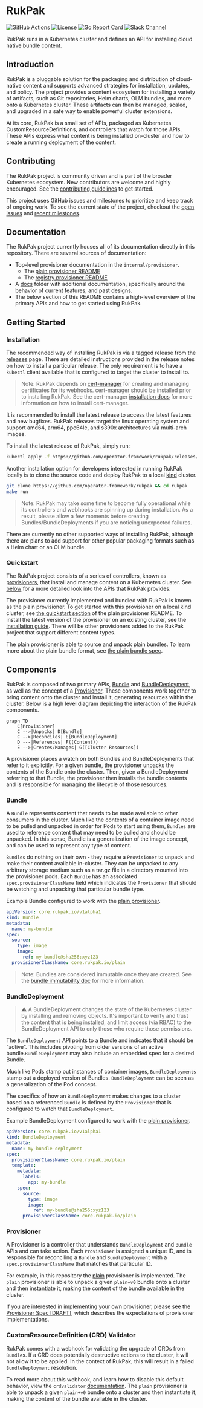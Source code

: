 # RukPak

[![GitHub Actions](https://github.com/operator-framework/rukpak/workflows/e2e/badge.svg)](https://github.com/operator-framework/rukpak/actions)
[![License](http://img.shields.io/:license-apache-blue.svg)](http://www.apache.org/licenses/LICENSE-2.0.html)
[![Go Report Card](https://goreportcard.com/badge/github.com/operator-framework/rukpak)](https://goreportcard.com/report/github.com/operator-framework/rukpak)
[![Slack Channel](https://img.shields.io/badge/chat-4A154B?logo=slack&logoColor=white "Slack Channel")](https://kubernetes.slack.com/archives/C038B7MF75M)

RukPak runs in a Kubernetes cluster and defines an API for installing cloud native bundle content.

## Introduction

RukPak is a pluggable solution for the packaging and distribution of cloud-native content and supports advanced
strategies for installation, updates, and policy. The project provides a content ecosystem for installing a variety of
artifacts, such as Git repositories, Helm charts, OLM bundles, and more onto a Kubernetes cluster. These artifacts can
then be managed, scaled, and upgraded in a safe way to enable powerful cluster extensions.

At its core, RukPak is a small set of APIs, packaged as Kubernetes CustomResourceDefinitions, and controllers that watch
for those APIs. These APIs express what content is being installed on-cluster and how to create a running deployment of
the content.

## Contributing

The RukPak project is community driven and is part of the broader Kubernetes ecosystem. New contributors are welcome and
highly encouraged. See the [contributing guidelines](CONTRIBUTING.md) to get started.

This project uses GitHub issues and milestones to prioritize and keep track of ongoing work. To see the current state of
the project, checkout the [open issues](https://github.com/operator-framework/rukpak/issues) and
[recent milestones](https://github.com/operator-framework/rukpak/milestones).

## Documentation

The RukPak project currently houses all of its documentation directly in this repository. There are several sources of
documentation:

* Top-level provisioner documentation in the `internal/provisioner`.
  * The [plain provisioner README](./internal/provisioner/plain/README.md)
  * The [registry provisioner README](./internal/provisioner/registry/README.md)
* A [docs](./docs) folder with additional documentation, specifically around the behavior of current features, and past
  designs.
* The below section of this README contains a high-level overview of the primary APIs and how to get started using RukPak.

## Getting Started

### Installation

The recommended way of installing RukPak is via a tagged release from
the [releases](https://github.com/operator-framework/rukpak/releases) page. There are detailed instructions provided in
the release notes on how to install a particular release. The only requirement is to have a `kubectl` client available
that is configured to target the cluster to install to.

> Note: RukPak depends on [cert-manager](https://cert-manager.io/) for creating and managing certificates for its webhooks. cert-manager should be installed prior to installing RukPak. See the cert-manager [installation docs](https://cert-manager.io/docs/installation/)
for more information on how to install cert-manager.

It is recommended to install the latest release to access the latest features and new bugfixes. RukPak releases target
the linux operating system and support amd64, arm64, ppc64le, and s390x architectures via multi-arch images.

To install the latest release of RukPak, simply run:

```bash
kubectl apply -f https://github.com/operator-framework/rukpak/releases/latest/download/rukpak.yaml
```

Another installation option for developers interested in running RukPak locally is to clone the source code and deploy
RukPak to a local [kind](https://kind.sigs.k8s.io/) cluster.

```bash
git clone https://github.com/operator-framework/rukpak && cd rukpak
make run
```

> Note: RukPak may take some time to become fully operational while its controllers and webhooks are spinning up during installation. As a result, please allow a few moments before creating Bundles/BundleDeployments if you are noticing unexpected failures.

There are currently no other supported ways of installing RukPak, although there are plans to add support for other
popular packaging formats such as a Helm chart or an OLM bundle.

### Quickstart

The RukPak project consists of a series of controllers, known as [provisioners](#provisioner), that install and manage
content on a Kubernetes cluster. See [below](#components) for a more detailed look into the APIs that RukPak provides.

The provisioner currently implemented and bundled with RukPak is known as the plain provisioner. To get started with
this provisioner on a local kind cluster,
see [the quickstart section](./internal/provisioner/plain/README.md#Running-locally) of the plain provisioner README. To
install the latest version of the provisioner on an existing cluster, see the [installation guide](#installation). There will
be other provisioners added to the RukPak project that support different content types.

The plain provisioner is able to source and unpack plain bundles. To learn more about the plain bundle format,
see [the plain bundle spec](./docs/plain-bundle-spec.md).

## Components

RukPak is composed of two primary APIs, [Bundle](#bundle) and [BundleDeployment](#bundledeployment), as well as the
concept of a [Provisioner](#provisioner). These components work together to bring content onto the cluster and install
it, generating resources within the cluster. Below is a high level diagram depicting the interaction of the RukPak
components.

```mermaid
graph TD
    C[Provisioner]
    C -->|Unpacks| D[Bundle]
    C -->|Reconciles| E[BundleDeployment]
    D ---|References| F((Content))
    E -->|Creates/Manages| G([Cluster Resources])
```

A provisioner places a watch on both Bundles and BundleDeployments that refer to it explicitly. For a given bundle, the
provisioner unpacks the contents of the Bundle onto the cluster. Then, given a BundleDeployment referring to that
Bundle, the provisioner then installs the bundle contents and is responsible for managing the lifecycle of those
resources.

### Bundle

A `Bundle` represents content that needs to be made available to other consumers in the cluster. Much like the contents
of a container image need to be pulled and unpacked in order for Pods to start using them,
`Bundles` are used to reference content that may need to be pulled and should be unpacked. In this sense, Bundle is a
generalization of the image concept, and can be used to represent any type of content.

`Bundles` do nothing on their own - they require a `Provisioner` to unpack and make their content available in-cluster.
They can be unpacked to any arbitrary storage medium such as a tar.gz file in a directory mounted into the provisioner
pods. Each `Bundle` has an associated `spec.provisionerClassName` field which indicates the `Provisioner` that should be
watching and unpacking that particular bundle type.

Example Bundle configured to work with the [plain provisioner](internal/provisioner/plain/README.md).

```yaml
apiVersion: core.rukpak.io/v1alpha1
kind: Bundle
metadata:
  name: my-bundle
spec:
  source:
    type: image
    image:
      ref: my-bundle@sha256:xyz123
  provisionerClassName: core.rukpak.io/plain
```

> Note: Bundles are considered immutable once they are created. See the [bundle immutability doc](/docs/bundle-immutability.md)
> for more information.

### BundleDeployment

> :warning: A BundleDeployment changes the state of the Kubernetes cluster by installing and removing objects. It's important
> to verify and trust the content that is being installed, and limit access (via RBAC) to the BundleDeployment API to only those
> who require those permissions.

The `BundleDeployment` API points to a Bundle and indicates that it should be “active”. This includes pivoting from
older versions of an active bundle.`BundleDeployment` may also include an embedded spec for a desired Bundle.

Much like Pods stamp out instances of container images, `BundleDeployments` stamp out a deployed version of
Bundles. `BundleDeployment` can be seen as a generalization of the Pod concept.

The specifics of how an `BundleDeployment` makes changes to a cluster based on a referenced `Bundle` is defined by the
`Provisioner` that is configured to watch that `BundleDeployment`.

Example BundleDeployment configured to work with the [plain provisioner](internal/provisioner/plain/README.md).

```yaml
apiVersion: core.rukpak.io/v1alpha1
kind: BundleDeployment
metadata:
  name: my-bundle-deployment
spec:
  provisionerClassName: core.rukpak.io/plain
  template:
    metadata:
      labels:
        app: my-bundle
    spec:
      source:
        type: image
        image:
          ref: my-bundle@sha256:xyz123
      provisionerClassName: core.rukpak.io/plain
```

### Provisioner

A Provisioner is a controller that understands `BundleDeployment` and `Bundle` APIs and can take action.
Each `Provisioner` is assigned a unique ID, and is responsible for reconciling a `Bundle` and `BundleDeployment` with
a `spec.provisionerClassName` that matches that particular ID.

For example, in this repository the [plain](internal/provisioner/plain/README.md) provisioner is implemented.
The `plain` provisioner is able to unpack a given `plain+v0` bundle onto a cluster and then instantiate it, making the
content of the bundle available in the cluster.

If you are interested in implementing your own provisioner, please see the
[Provisioner Spec [DRAFT]](docs/provisioner-spec.md), which describes the expectations of provisioner implementations.

### CustomResourceDefinition (CRD) Validator

RukPak comes with a webhook for validating the upgrade of CRDs from `Bundle`s. If a CRD does potentially destructive
actions to the cluster, it will not allow it to be applied. In the context of RukPak, this will result in a failed
`BundleDeployment` resolution.

To read more about this webhook, and learn how to disable this default behavior, view
the `crdvalidator` [documentation](cmd/crdvalidator/README.md). The `plain` provisioner is able to unpack a
given `plain+v0` bundle onto a cluster and then instantiate it, making the content of the bundle available in the
cluster.
